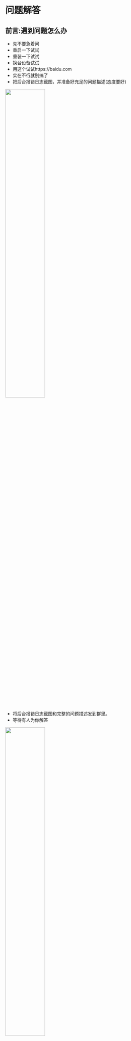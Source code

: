# 问题解答

## 前言:遇到问题怎么办
  - 先不要急着问
  - 重启一下试试
  - 重装一下试试
  - 换台设备试试
  - 用这个试试https://baidu.com
  - 实在不行就别搞了
  - 把后台报错日志截图，并准备好充足的问题描述(态度要好)

<img src="picture/wenti/wenti2.png" width="50%">

  - 将后台报错日志截图和完整的问题描述发到群里。
  - 等待有人为你解答

<img src="picture/wenti/wenti1.png" width="50%">

## 1. cookie 绑定失败？

  - 先把云崽 `#强制更新` 一下 
  - 然后重新获取cookie
  - 实在不行就把云崽删了。

## 2. 装完 node 但是还是提示 `npm:command not found`

  - 没配置环境变量而已
  - 请自行百度搜索 `Windows环境变量设置`
  - 修改完重启电脑即可食用

## 3. 签到显示 `验证码失败` ?

  - 问得好，好问题
  - 太正常不过，这个问题无解，有解决方法的请私发我
  - 至于什么时候会好嘛，我也不知道，你问大伟哥去

## 4. 提示 `qq版本过低` ？

- 方法1:

- <img src="picture/wenti/qq.png" width="50%"> <br>此图来源于喵喵插件群

- 记得多试几次
- 亲测有效
- 只改imei即可，若无法解决可全改。
- 不建议一直尝试登录。
- 方法2:切换登录协议ipad-安卓手机-安卓手表
- 方法3:使用gocq获取token登录https://b23.tv/l78kDjj
- 方法4:https://github.com/MrXiaoM/Aoki
- 方法5:玩云崽死路一条，去你****的Oicq
- 方法6:linux使用rm -rf Yunzai-Bot/,Windows请右键Yunzai-Bot文件夹选择删除.
- 方法7:玩nonebot2

## 5. 提示 `请配置公共ck` ？

  - 字面意思，`#配置公共ck`然后把你的ck发给机器人
  - 或者`#使用全部ck`

## 6，公共 ck 查询次数已用完，暂无法查询新 uid？

  - 不用慌，再绑定一个就是了
  - 或者 `#使用全部ck`

## 7. <img src="picture/wenti/redis.png" width="50%"> <br> MISCONF Redis is configured to save RDB snapshots

  - 控制面板->系统和安全->系统->高级系统设置->高级选项卡下方第一个卡片“性能”里的设置按钮->高级选项卡->虚拟内存->更改->勾选最上方自动管理所有驱动器的分页文件大小->重启电脑

## 8. 把机器人拉进群自动退了怎么办？

  - （太）
  - 锅巴插件->配置管理->其它->退群人数改成 0 就行

## 9. 怎么删除插件?

  - 在 `Yunzai-bot/plugins` 文件夹里找到对应的插件右键删除即可，
  - 注：如果是插件包需要把整个文件夹都删掉

## 10. 怎么关闭云崽自带的入群欢迎?

  - 在 `Yunzai-bot/plugins/example` 文件夹里找到入群欢迎插件，右键删除，或者在锅巴插件中进行配置

## 11. 显示机器人被冻结之类的怎么办？

  - 号封了而已，没啥好办法，能解封就解不能解可以多备几个小号。关闭私聊，减少冻结频率。

## 12. xx 功能报错，xx 功能异常？

  - 重装吧兄弟
  - 也可以不重装：重置云崽步骤(数据会保留)：在云崽根目录下打开 git bash 输入`git pull`，然后再`git reset --hard origin/main`，最后再手动重启即可解决。

## 13. 喵喵插件的 `xx照片` 功能用不了？

 把 `Yunzai-Bot/plugins/miao-plugin/resources` 的 `character-img` 文件复制一份到 `Yunzai-Bot/plugins/miao-plugin/resources/miao-res-plus` 里就好了

## 14. 机器人群聊消息发不出去，但是私聊正常？

  - 这是触发了 QQ 新版群聊风控，私聊机器人发送 <https://accounts.qq.com/safe/message/unlock?lock_info=5_5> 然后拿出你的手机，并登录机器人的手机 QQ，从机器人的手机 QQ 里打开个链接，验证就行了。

## 15. 十连次数怎么修改？

  - 锅巴插件里可以配置

## 16. 有没有便宜的服务器

  - 服务器都挺贵的，一般只有新用户和购物节会特别便宜，所以大家各凭本事吧，反正只要是台能联网的就能搭这个机器人。
  - 这里我推荐:[☞秋叶云](https://qiuye.cloud/)

## 17. 还有别的插件吗

  - 更多的插件都在云崽官方群里，但是官方群它不对外开放...
  - 或者你可以学学自己写插件
  - 不会？，那就看插件编写教程吧


## 18.`QQ版本过低`  `登录失败，建议升级最新版本后重试，或通过问题反馈与我们联系。` `当前网络不稳定，登录失败。推荐使用常用设备或通过手机号登录。`
 
 **换源法**
  1. 先执行

```sh
git remote set-url origin https://gitee.com/yoimiya-kokomi/Yunzai-Bot.git && git checkout main && git pull
```

  2. 再执行

     ```sh
      git reset --hard origin/main
     ```

  3. 然后装下依赖
     ```sh
     pnpm install -P
     ```
  4. 进入`Yunzai-Bot\data`，找到自己的**QQ 号文件夹**，与 **device.json** 把这两个东西删掉

  5. `node app` 正常启动云崽即可，目前**必须使用密码登录**，输入
     ```sh
     npm run login
     ```
     可以修改登录方式，并且如果遇到密保验证的话，请选择**短信验证码**验证

  - **如果还登不上,建议换个号**
